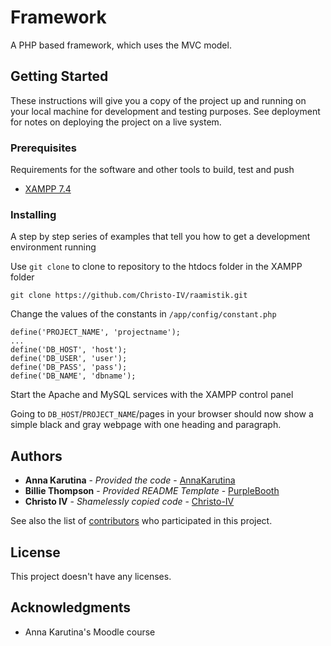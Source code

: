 # Framework

A PHP based framework, which uses the MVC model.

## Getting Started

These instructions will give you a copy of the project up and running on
your local machine for development and testing purposes. See deployment
for notes on deploying the project on a live system.

### Prerequisites

Requirements for the software and other tools to build, test and push
- [XAMPP 7.4](https://www.apachefriends.org/download.html)

### Installing

A step by step series of examples that tell you how to get a development
environment running

Use `git clone` to clone to repository to the htdocs folder in the XAMPP folder 

    git clone https://github.com/Christo-IV/raamistik.git

Change the values of the constants in `/app/config/constant.php`
```
define('PROJECT_NAME', 'projectname');
...
define('DB_HOST', 'host');
define('DB_USER', 'user');
define('DB_PASS', 'pass');
define('DB_NAME', 'dbname');
```
Start the Apache and MySQL services with the XAMPP control panel

Going to `DB_HOST`/`PROJECT_NAME`/pages in your browser should now show a simple black and gray webpage with one heading and paragraph.

## Authors

- **Anna Karutina** - *Provided the code* -
  [AnnaKarutina](https://github.com/AnnaKarutina)
- **Billie Thompson** - *Provided README Template* -
  [PurpleBooth](https://github.com/PurpleBooth)
- **Christo IV** - *Shamelessly copied code* -
  [Christo-IV](https://github.com/Christo-IV)  

See also the list of
[contributors](https://github.com/Christo-IV/raamistik/contributors)
who participated in this project.

## License

This project doesn't have any licenses.

## Acknowledgments

- Anna Karutina's Moodle course